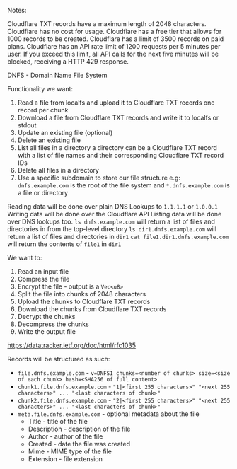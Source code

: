 Notes:

Cloudflare TXT records have a maximum length of 2048 characters.
Cloudflare has no cost for usage.
Cloudflare has a free tier that allows for 1000 records to be created.
Cloudflare has a limit of 3500 records on paid plans.
Cloudflare has an API rate limit of 1200 requests per 5 minutes per user.
    If you exceed this limit, all API calls for the next five minutes will be blocked, receiving a HTTP 429 response.

DNFS - Domain Name File System

Functionality we want:
1. Read a file from localfs and upload it to Cloudflare TXT records
    one record per chunk
2. Download a file from Cloudflare TXT records and write it to localfs or stdout
3. Update an existing file (optional)
4. Delete an existing file
5. List all files in a directory
    a directory can be a Cloudflare TXT record with a list of file names and
    their corresponding Cloudflare TXT record IDs
6. Delete all files in a directory
7. Use a specific subdomain to store our file structure
    e.g: `dnfs.example.com` is the root of the file system and
    `*.dnfs.example.com` is a file or directory

Reading data will be done over plain DNS Lookups to `1.1.1.1` or `1.0.0.1`
Writing data will be done over the Cloudflare API
Listing data will be done over DNS lookups too.
    `ls dnfs.example.com` will return a list of files and directories in from the top-level directory
    `ls dir1.dnfs.example.com` will return a list of files and directories in `dir1`
    `cat file1.dir1.dnfs.example.com` will return the contents of `file1` in `dir1`

We want to:
1. Read an input file
2. Compress the file
3. Encrypt the file - output is a `Vec<u8>`
4. Split the file into chunks of 2048 characters
5. Upload the chunks to Cloudflare TXT records
6. Download the chunks from Cloudflare TXT records
7. Decrypt the chunks
8. Decompress the chunks
9. Write the output file

https://datatracker.ietf.org/doc/html/rfc1035

Records will be structured as such:
* `file.dnfs.example.com` - `v=DNFS1 chunks=<number of chunks> size=<size of each chunk> hash=<SHA256 of full content>`
* `chunk1.file.dnfs.example.com` - `"1|<first 255 characters>" "<next 255 characters>" ... "<last characters of chunk>"`
* `chunk2.file.dnfs.example.com` - `"2|<first 255 characters>" "<next 255 characters>" ... "<last characters of chunk>"`
* `meta.file.dnfs.example.com` - optional metadata about the file
    * Title - title of the file
    * Description - description of the file
    * Author - author of the file
    * Created - date the file was created
    * Mime - MIME type of the file
    * Extension - file extension
